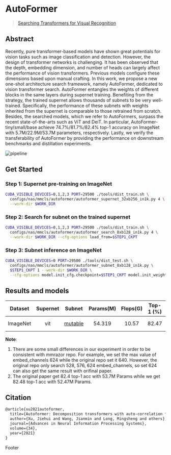 # AutoFormer

> [Searching Transformers for Visual Recognition](https://arxiv.org/abs/2107.00651)

<!-- [ALGORITHM] -->

## Abstract

Recently, pure transformer-based models have shown
great potentials for vision tasks such as image classification and detection. However, the design of transformer networks is challenging. It has been observed that the depth,
embedding dimension, and number of heads can largely affect the performance of vision transformers. Previous models configure these dimensions based upon manual crafting. In this work, we propose a new one-shot architecture
search framework, namely AutoFormer, dedicated to vision
transformer search. AutoFormer entangles the weights of
different blocks in the same layers during supernet training. Benefiting from the strategy, the trained supernet allows thousands of subnets to be very well-trained. Specifically, the performance of these subnets with weights inherited from the supernet is comparable to those retrained
from scratch. Besides, the searched models, which we refer to AutoFormers, surpass the recent state-of-the-arts such
as ViT and DeiT. In particular, AutoFormer-tiny/small/base
achieve 74.7%/81.7%/82.4% top-1 accuracy on ImageNet
with 5.7M/22.9M/53.7M parameters, respectively. Lastly,
we verify the transferability of AutoFormer by providing
the performance on downstream benchmarks and distillation experiments.

![pipeline](/docs/en/imgs/model_zoo/autoformer/pipeline.png)

## Get Started

### Step 1: Supernet pre-training on ImageNet

```bash
CUDA_VISIBLE_DEVICES=0,1,2,3 PORT=29500 ./tools/dist_train.sh \
  configs/nas/mmcls/autoformer/autoformer_supernet_32xb256_in1k.py 4 \
  --work-dir $WORK_DIR
```

### Step 2: Search for subnet on the trained supernet

```bash
CUDA_VISIBLE_DEVICES=0,1,2,3 PORT=29500 ./tools/dist_train.sh \
  configs/nas/mmcls/autoformer/autoformer_search_8xb128_in1k.py 4 \
  --work-dir $WORK_DIR --cfg-options load_from=$STEP1_CKPT
```

### Step 3: Subnet inference on ImageNet

```bash
CUDA_VISIBLE_DEVICES=0 PORT=29500 ./tools/dist_test.sh \
  configs/nas/mmcls/autoformer/autoformer_subnet_8xb128_in1k.py \
  $STEP1_CKPT 1 --work-dir $WORK_DIR \
  --cfg-options model.init_cfg.checkpoint=$STEP1_CKPT model.init_weight_from_supernet=True

```

## Results and models

| Dataset  | Supernet |                               Subnet                               | Params(M) | Flops(G) | Top-1 (%) | Top-5 (%) |                     Config                      | Download                                                                                                                                                                                                                                                  |     Remarks      |
| :------: | :------: | :----------------------------------------------------------------: | :-------: | :------: | :-------: | :-------: | :---------------------------------------------: | :-------------------------------------------------------------------------------------------------------------------------------------------------------------------------------------------------------------------------------------------------------- | :--------------: |
| ImageNet |   vit    | [mutable](./configs/nas/mmcls/autoformer/AUTOFORMER_SUBNET_B.yaml) |  54.319   |  10.57   |   82.47   |   95.99   | [config](./autoformer_supernet_32xb256_in1k.py) | [model](https://download.openmmlab.com/mmrazor/v1/autoformer/autoformer_supernet_32xb256_in1k_20220919_110144-c658ce8f.pth) \| [log](https://download.openmmlab.com/mmrazor/v1/autoformer/autoformer_supernet_32xb256_in1k_20220919_110144-c658ce8f.json) | MMRazor searched |

**Note**:

1. There are some small differences in our experiment in order to be consistent with mmrazor repo. For example, we set the max value of embed_channels 624 while the original repo set it 640. However, the original repo only search 528, 576, 624 embed_channels, so set 624 can also get the same result with orifinal paper.
2. The original paper get 82.4 top-1 acc with 53.7M Params while we get 82.48 top-1 acc with 52.47M Params.

## Citation

```latex
@article{xu2021autoformer,
  title={Autoformer: Decomposition transformers with auto-correlation for long-term series forecasting},
  author={Xu, Jiehui and Wang, Jianmin and Long, Mingsheng and others},
  journal={Advances in Neural Information Processing Systems},
  volume={34},
  year={2021}
}
```

Footer

